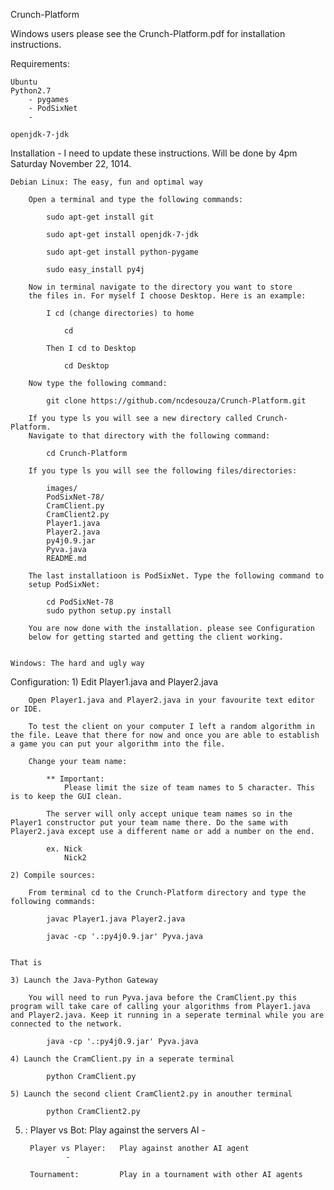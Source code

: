 Crunch-Platform

Windows users please see the Crunch-Platform.pdf for installation instructions.

Requirements:

	Ubuntu
	Python2.7
		- pygames
		- PodSixNet
		- 

	openjdk-7-jdk

Installation - I need to update these instructions. Will be done by 4pm Saturday November 22, 1014.

	Debian Linux: The easy, fun and optimal way 

		Open a terminal and type the following commands:

			sudo apt-get install git

			sudo apt-get install openjdk-7-jdk

			sudo apt-get install python-pygame

			sudo easy_install py4j

		Now in terminal navigate to the directory you want to store 
		the files in. For myself I choose Desktop. Here is an example:
			
			I cd (change directories) to home
				
				cd
			
			Then I cd to Desktop

				cd Desktop

		Now type the following command:

			git clone https://github.com/ncdesouza/Crunch-Platform.git

		If you type ls you will see a new directory called Crunch-Platform. 
		Navigate to that directory with the following command:

			cd Crunch-Platform

		If you type ls you will see the following files/directories:

			images/
			PodSixNet-78/
			CramClient.py
			CramClient2.py
			Player1.java
			Player2.java
			py4j0.9.jar
			Pyva.java
			README.md

		The last installatioon is PodSixNet. Type the following command to
		setup PodSixNet:

			cd PodSixNet-78
			sudo python setup.py install

		You are now done with the installation. please see Configuration 
		below for getting started and getting the client working.


	Windows: The hard and ugly way

		






Configuration:
	1) Edit Player1.java and Player2.java

		Open Player1.java and Player2.java in your favourite text editor or IDE.
		
		To test the client on your computer I left a random algorithm in the file. Leave that there for now and once you are able to establish a game you can put your algorithm into the file.

		Change your team name:

			** Important: 
				Please limit the size of team names to 5 character. This is to keep the GUI clean.  

			The server will only accept unique team names so in the Player1 constructor put your team name there. Do the same with Player2.java except use a different name or add a number on the end.

			ex. Nick
				Nick2

	2) Compile sources:

		From terminal cd to the Crunch-Platform directory and type the following commands:
		
			javac Player1.java Player2.java

			javac -cp '.:py4j0.9.jar' Pyva.java


	That is 

	3) Launch the Java-Python Gateway

		You will need to run Pyva.java before the CramClient.py this program will take care of calling your algorithms from Player1.java and Player2.java. Keep it running in a seperate terminal while you are connected to the network.

			java -cp '.:py4j0.9.jar' Pyva.java

	4) Launch the CramClient.py in a seperate terminal
			
			python CramClient.py
			
	5) Launch the second client CramClient2.py in anouther terminal
			
			python CramClient2.py


5) :
		Player vs Bot:		Play against the servers AI
				- 

		Player vs Player: 	Play against another AI agent
				- 

		Tournament:			Play in a tournament with other AI agents

